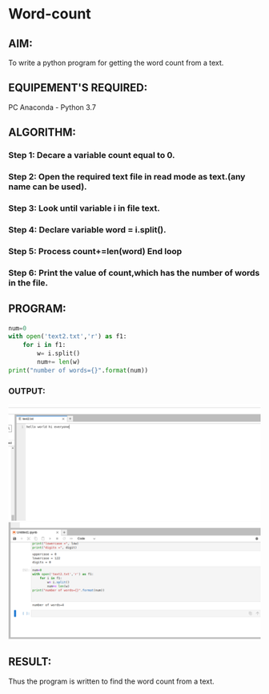 # Word-count
## AIM:
To write a python program for getting the word count from a text.
## EQUIPEMENT'S REQUIRED: 
PC
Anaconda - Python 3.7
## ALGORITHM: 
### Step 1: Decare a variable count equal to 0.

### Step 2: Open the required text file in read mode as text.(any name can be used).
 
### Step 3: Look until variable i in file text.

### Step 4:  Declare variable word = i.split().

### Step 5: Process count+=len(word) End loop

### Step 6: Print the value of count,which has the number of words in the file.

## PROGRAM:
``` python
num=0
with open('text2.txt','r') as f1:
    for i in f1:
        w= i.split()
        num+= len(w)
print("number of words={}".format(num))
```
        
### OUTPUT:
![OUTPUT](outrun.png)
![OUTPUT](outdone.png)


## RESULT:
Thus the program is written to find the word count from a text.
